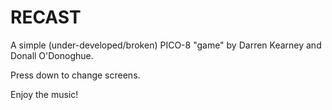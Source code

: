 RECAST
======

A simple (under-developed/broken) PICO-8 "game" by Darren Kearney and Donall O'Donoghue.

Press down to change screens.

Enjoy the music!
